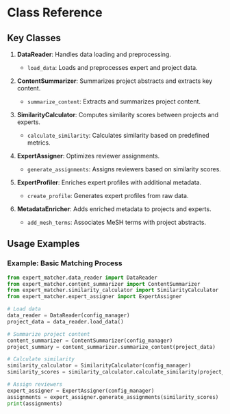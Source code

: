 # Class Reference

## Key Classes

1. **DataReader**: Handles data loading and preprocessing.
   - `load_data`: Loads and preprocesses expert and project data.

2. **ContentSummarizer**: Summarizes project abstracts and extracts key content.
   - `summarize_content`: Extracts and summarizes project content.

3. **SimilarityCalculator**: Computes similarity scores between projects and experts.
   - `calculate_similarity`: Calculates similarity based on predefined metrics.

4. **ExpertAssigner**: Optimizes reviewer assignments.
   - `generate_assignments`: Assigns reviewers based on similarity scores.

5. **ExpertProfiler**: Enriches expert profiles with additional metadata.
   - `create_profile`: Generates expert profiles from raw data.

6. **MetadataEnricher**: Adds enriched metadata to projects and experts.
   - `add_mesh_terms`: Associates MeSH terms with project abstracts.
   
## Usage Examples

### Example: Basic Matching Process

```python
from expert_matcher.data_reader import DataReader
from expert_matcher.content_summarizer import ContentSummarizer
from expert_matcher.similarity_calculator import SimilarityCalculator
from expert_matcher.expert_assigner import ExpertAssigner

# Load data
data_reader = DataReader(config_manager)
project_data = data_reader.load_data()

# Summarize project content
content_summarizer = ContentSummarizer(config_manager)
project_summary = content_summarizer.summarize_content(project_data)

# Calculate similarity
similarity_calculator = SimilarityCalculator(config_manager)
similarity_scores = similarity_calculator.calculate_similarity(project_summary)

# Assign reviewers
expert_assigner = ExpertAssigner(config_manager)
assignments = expert_assigner.generate_assignments(similarity_scores)
print(assignments)
```


